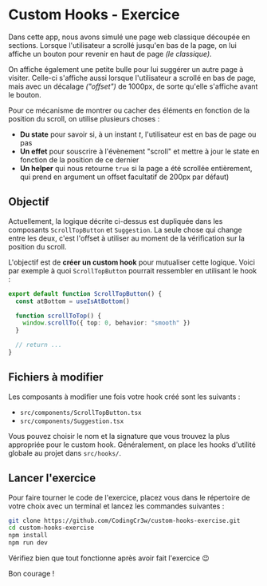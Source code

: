 # Custom Hooks - Exercice

Dans cette app, nous avons simulé une page web classique découpée en sections.
Lorsque l'utilisateur a scrollé jusqu'en bas de la page, on lui affiche un bouton
pour revenir en haut de page _(le classique)_.

On affiche également une petite bulle pour lui suggérer un autre page à visiter.
Celle-ci s'affiche aussi lorsque l'utilisateur a scrollé en bas de page, mais avec
un décalage _("offset")_ de 1000px, de sorte qu'elle s'affiche avant le bouton.

Pour ce mécanisme de montrer ou cacher des éléments en fonction de la position du scroll,
on utilise plusieurs choses :

- **Du state** pour savoir si, à un instant _t_, l'utilisateur est en bas de page ou pas
- **Un effet** pour souscrire à l'évènement "scroll" et mettre à jour le state en fonction de la position de ce dernier
- **Un helper** qui nous retourne `true` si la page a été scrollée entièrement, qui prend en argument un offset facultatif de 200px par défaut)

## Objectif

Actuellement, la logique décrite ci-dessus est dupliquée dans les composants `ScrollTopButton`
et `Suggestion`. La seule chose qui change entre les deux, c'est l'offset à utiliser au
moment de la vérification sur la position du scroll.

L'objectif est de **créer un custom hook** pour mutualiser cette logique. Voici par exemple à quoi `ScrollTopButton` pourrait ressembler en utilisant le hook :

```ts
export default function ScrollTopButton() {
  const atBottom = useIsAtBottom()

  function scrollToTop() {
    window.scrollTo({ top: 0, behavior: "smooth" })
  }

  // return ...
}
```

## Fichiers à modifier

Les composants à modifier une fois votre hook créé sont les suivants :

- `src/components/ScrollTopButton.tsx`
- `src/components/Suggestion.tsx`

Vous pouvez choisir le nom et la signature que vous trouvez la plus appropriée pour le custom hook. Généralement, on place les hooks d'utilité globale au projet dans `src/hooks/`.

## Lancer l'exercice

Pour faire tourner le code de l'exercice, placez vous dans le répertoire de votre choix avec un terminal et lancez les commandes suivantes :

```sh
git clone https://github.com/CodingCr3w/custom-hooks-exercise.git
cd custom-hooks-exercise
npm install
npm run dev
```

Vérifiez bien que tout fonctionne après avoir fait l'exercice 😉

Bon courage !
